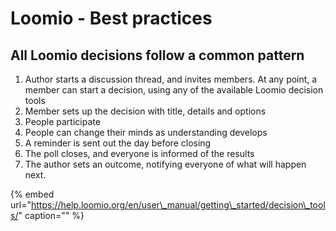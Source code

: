 # Loomio - Best practices

## All Loomio decisions follow a common pattern  <a id="all-loomio-decisions-follow-a-common-pattern"></a>

1. Author starts a discussion thread, and invites members. At any point, a member can start a decision, using any of the available Loomio decision tools
2. Member sets up the decision with title, details and options
3. People participate
4. People can change their minds as understanding develops
5. A reminder is sent out the day before closing
6. The poll closes, and everyone is informed of the results
7. The author sets an outcome, notifying everyone of what will happen next.

{% embed url="https://help.loomio.org/en/user\_manual/getting\_started/decision\_tools/" caption="" %}

